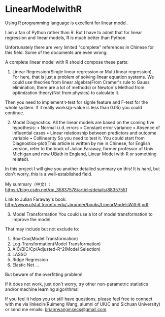 # LinearModelwithR
Using R programming language is excellent for linear model. 

I am a fan of Python rather than R. But I have to admit that for linear regression and linear models, R is much better than Python.

Unfortunately there are very limited "complete" references in Chinese for this field. Some of the documents are even wrong. 

A complete linear model with R should compose these parts:
1. Linear Regression(Single linear regression or Multi linear regression). 
For here, that is just a problem of solving linear equation systems. We could use theories from linear algebra(From Cramer's rule to Gauss elimination, there are a lot of methods) or Newton's Method from optimization theory(Not from physics) to calculate it.

Then you need to implement t-test for signle feature and F-test for the whole system. If it really works(p-value is less than 0.05) you could continue.

2. Model Diagnostics.
All the linear models are based on the coming five hypothesis:
• Normal i.i.d. errors
• Constant error variance
• Absence of influential cases
• Linear relationship between predictors and outcome variable
• Collinearity
So you need to test it. You could start from Diagnostics-plot(This article is written by me in Chinese, for English version, refer to the book of Julian Faraway, former professor of Univ Michigan and now UBath in England, Linear Model with R or something related).

In this project I will give you another detailed summary on this! It is hard, but don't worry, this is a well-established field.

My summary（中文）:
https://blog.csdn.net/qq_35837578/article/details/88357551

Link to Julian Faraway's book:
http://www.utstat.toronto.edu/~brunner/books/LinearModelsWithR.pdf

3. Model Transformation
You could use a lot of model transformation to improve the model. 

That may include but not exclude to:
1. Box-Cox(Model Transformation)
2. Log-Transformation(Model Transformation)
3. AIC/BIC/Cp/Adjusted-R^2(Model Selection)
4. LASSO
5. Ridge Regression
6. Elastic Net
...

But beware of the overfitting problem!

If it does not work, just don't worry, try other non-parametric statistics and/or machine learning algorithms!

If you feel it helps you or still have questions, please feel free to connect with me via linkedin(Ruimeng Wang, alumni of UIUC and Sichuan University) or send me emails: brianrwangmsecs@gmail.com 
